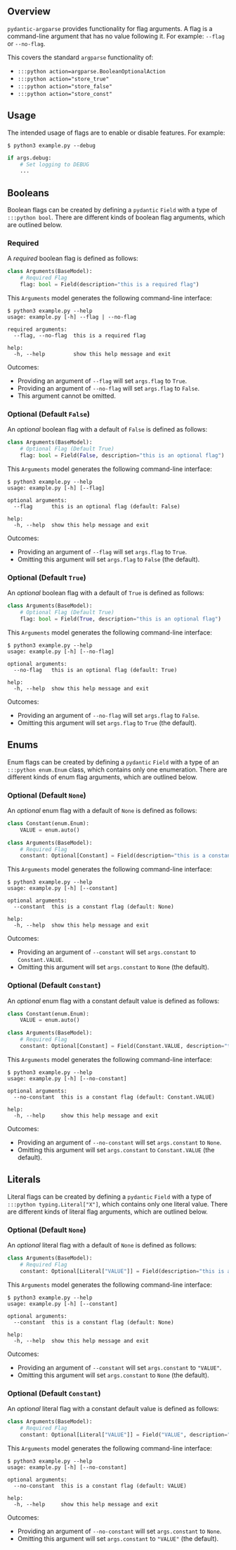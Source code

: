 ## Overview
`pydantic-argparse` provides functionality for flag arguments. A flag is a
command-line argument that has no value following it. For example: `--flag` or
`--no-flag`.

This covers the standard `argparse` functionality of:

* `:::python action=argparse.BooleanOptionalAction`
* `:::python action="store_true"`
* `:::python action="store_false"`
* `:::python action="store_const"`

## Usage
The intended usage of flags are to enable or disable features. For example:

```console
$ python3 example.py --debug
```

```python
if args.debug:
    # Set logging to DEBUG
    ...
```

## Booleans
Boolean flags can be created by defining a `pydantic` `Field` with a type of
`:::python bool`. There are different kinds of boolean flag arguments, which
are outlined below.

### Required
A *required* boolean flag is defined as follows:

```python
class Arguments(BaseModel):
    # Required Flag
    flag: bool = Field(description="this is a required flag")
```

This `Arguments` model generates the following command-line interface:

```console
$ python3 example.py --help
usage: example.py [-h] --flag | --no-flag

required arguments:
  --flag, --no-flag  this is a required flag

help:
  -h, --help         show this help message and exit
```

Outcomes:

* Providing an argument of `--flag` will set `args.flag` to `True`.
* Providing an argument of `--no-flag` will set `args.flag` to `False`.
* This argument cannot be omitted.

### Optional (Default `False`)
An *optional* boolean flag with a default of `False` is defined as follows:

```python
class Arguments(BaseModel):
    # Optional Flag (Default True)
    flag: bool = Field(False, description="this is an optional flag")
```

This `Arguments` model generates the following command-line interface:

```console
$ python3 example.py --help
usage: example.py [-h] [--flag]

optional arguments:
  --flag      this is an optional flag (default: False)

help:
  -h, --help  show this help message and exit
```

Outcomes:

* Providing an argument of `--flag` will set `args.flag` to `True`.
* Omitting this argument will set `args.flag` to `False` (the default).

### Optional (Default `True`)
An *optional* boolean flag with a default of `True` is defined as follows:

```python
class Arguments(BaseModel):
    # Optional Flag (Default True)
    flag: bool = Field(True, description="this is an optional flag")
```

This `Arguments` model generates the following command-line interface:

```console
$ python3 example.py --help
usage: example.py [-h] [--no-flag]

optional arguments:
  --no-flag   this is an optional flag (default: True)

help:
  -h, --help  show this help message and exit
```

Outcomes:

* Providing an argument of `--no-flag` will set `args.flag` to `False`.
* Omitting this argument will set `args.flag` to `True` (the default).

## Enums
Enum flags can be created by defining a `pydantic` `Field` with a type of an
`:::python enum.Enum` class, which contains only one enumeration. There are
different kinds of enum flag arguments, which are outlined below.

### Optional (Default `None`)
An *optional* enum flag with a default of `None` is defined as follows:

```python
class Constant(enum.Enum):
    VALUE = enum.auto()

class Arguments(BaseModel):
    # Required Flag
    constant: Optional[Constant] = Field(description="this is a constant flag")
```

This `Arguments` model generates the following command-line interface:

```console
$ python3 example.py --help
usage: example.py [-h] [--constant]

optional arguments:
  --constant  this is a constant flag (default: None)

help:
  -h, --help  show this help message and exit
```

Outcomes:

* Providing an argument of `--constant` will set `args.constant` to `Constant.VALUE`.
* Omitting this argument will set `args.constant` to `None` (the default).

### Optional (Default `Constant`)
An *optional* enum flag with a constant default value is defined as follows:

```python
class Constant(enum.Enum):
    VALUE = enum.auto()

class Arguments(BaseModel):
    # Required Flag
    constant: Optional[Constant] = Field(Constant.VALUE, description="this is a constant flag")
```

This `Arguments` model generates the following command-line interface:

```console
$ python3 example.py --help
usage: example.py [-h] [--no-constant]

optional arguments:
  --no-constant  this is a constant flag (default: Constant.VALUE)

help:
  -h, --help     show this help message and exit
```

Outcomes:

* Providing an argument of `--no-constant` will set `args.constant` to `None`.
* Omitting this argument will set `args.constant` to `Constant.VALUE` (the default).

## Literals
Literal flags can be created by defining a `pydantic` `Field` with a type of
`:::python typing.Literal["X"]`, which contains only one literal value. There
are different kinds of literal flag arguments, which are outlined below.

### Optional (Default `None`)
An *optional* literal flag with a default of `None` is defined as follows:

```python
class Arguments(BaseModel):
    # Required Flag
    constant: Optional[Literal["VALUE"]] = Field(description="this is a constant flag")
```

This `Arguments` model generates the following command-line interface:

```console
$ python3 example.py --help
usage: example.py [-h] [--constant]

optional arguments:
  --constant  this is a constant flag (default: None)

help:
  -h, --help  show this help message and exit
```

Outcomes:

* Providing an argument of `--constant` will set `args.constant` to `"VALUE"`.
* Omitting this argument will set `args.constant` to `None` (the default).

### Optional (Default `Constant`)
An *optional* literal flag with a constant default value is defined as follows:

```python
class Arguments(BaseModel):
    # Required Flag
    constant: Optional[Literal["VALUE"]] = Field("VALUE", description="this is a constant flag")
```

This `Arguments` model generates the following command-line interface:

```console
$ python3 example.py --help
usage: example.py [-h] [--no-constant]

optional arguments:
  --no-constant  this is a constant flag (default: VALUE)

help:
  -h, --help     show this help message and exit
```

Outcomes:

* Providing an argument of `--no-constant` will set `args.constant` to `None`.
* Omitting this argument will set `args.constant` to `"VALUE"` (the default).
